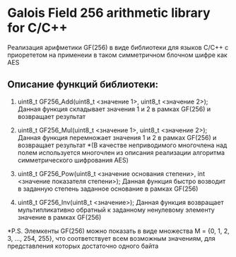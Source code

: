 # Galois Field 256 arithmetic library for C/C++

Реализация арифметики GF(256) в виде библиотеки для языков C/C++ с приорететом на применеии в таком симметричном блочном шифре как AES

## Описание функций библиотеки:

1) uint8_t GF256_Add(uint8_t <значение 1>, uint8_t <значение 2>);
   Данная функция складывает значения 1 и 2 в рамках GF(256) и возвращает результат

2) uint8_t GF256_Mul(uint8_t <значение 1>, uint8_t <значение 2>);
   Данная функция перемножает значения 1 и 2 в рамках GF(256) и возвращает результат
   *(В качестве неприводимого многочлена над полем используется многочлен из описания реализации алгоритма симметрического шифрования AES)

3) uint8_t GF256_Pow(uint8_t <значение основания степени>, int <значение показателя степени>);
   Данная функция быстро возводит в заданную степень заданное основание в рамках GF(256)

4) uint8_t GF256_Inv(uint8_t <значение>);
   Данная функция возвращает мультипликативно обратный к заданному ненулевому элементу значение в рамках GF(256)
   
*P.S. Элемкенты GF(256) можно показать в виде множества M = {0, 1, 2, 3, ..., 254, 255}, что соответствует всем возможным значениям, для представления которых достаточно одного байта
